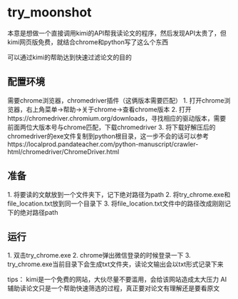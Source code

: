 <h1>try_moonshot</h1>
  <p>本意是想做一个直接调用kimi的API帮我读论文的程序，然后发现API太贵了，但kimi网页版免费，就结合chrome和python写了这么个东西</p>
  <p>可以通过kimi的帮助达到快速过滤论文的目的</p>

<h2>配置环境</h2>
  
<p>
  需要chrome浏览器，chromedriver插件（这俩版本需要匹配）
  1. 打开chrome浏览器，右上角菜单→帮助→关于chrome→查看chrome版本
  2. 打开https://chromedriver.chromium.org/downloads，寻找相应的驱动版本，需要前面两位大版本号与chrome匹配，下载chromedriver
  3. 将下载好解压后的chromedriver的exe文件复制到python根目录，这一步不会的话可以参考https://localprod.pandateacher.com/python-manuscript/crawler-html/chromedriver/ChromeDriver.html
</p>

<h2>准备</h2>

<p>
  1. 将要读的文献放到一个文件夹下，记下绝对路径为path
  2. 将try_chrome.exe和file_location.txt放到同一个目录下
  3. 将file_location.txt文件中的路径改成刚刚记下的绝对路径path
</p>

<h2>运行</h2>

<p>
  1. 双击try_chrome.exe
  2. chrome弹出微信登录的时候登录一下
  3. try_chrome.exe当前目录下会生成txt文件夹，读论文输出会以txt形式记录下来
</p>

tips：
kimi是一个免费的网站，大伙尽量不要滥用，会给该网站造成太大压力
AI辅助读论文只是一个帮助快速筛选的过程，真正要对论文有理解还是要看原文
